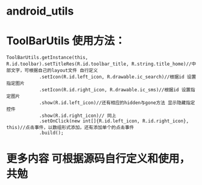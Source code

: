 # android_utils
# ToolBarUtils 使用方法：
    ToolBarUtils.getInstance(this, R.id.toolbar).setTitleRes(R.id.toolbar_title, R.string.title_home)//中部文字，可根据自己的layout文件 自行定义
                .setIcon(R.id.left_icon, R.drawable.ic_search)//根据id 设置指定图片
                .setIcon(R.id.right_icon, R.drawable.ic_sms)//根据id 设置指定图片
                .show(R.id.left_icon)//还有相应的hidden与gone方法 显示隐藏指定控件
                .show(R.id.right_icon)// 同上
                .setOnClick(new int[]{R.id.left_icon, R.id.right_icon}, this)//点击事件，以数组形式添加，还有添加单个的点击事件
                .build();
# 更多内容 可根据源码自行定义和使用，共勉
